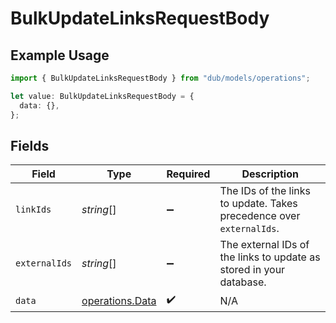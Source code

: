 # BulkUpdateLinksRequestBody

## Example Usage

```typescript
import { BulkUpdateLinksRequestBody } from "dub/models/operations";

let value: BulkUpdateLinksRequestBody = {
  data: {},
};
```

## Fields

| Field                                                                | Type                                                                 | Required                                                             | Description                                                          |
| -------------------------------------------------------------------- | -------------------------------------------------------------------- | -------------------------------------------------------------------- | -------------------------------------------------------------------- |
| `linkIds`                                                            | *string*[]                                                           | :heavy_minus_sign:                                                   | The IDs of the links to update. Takes precedence over `externalIds`. |
| `externalIds`                                                        | *string*[]                                                           | :heavy_minus_sign:                                                   | The external IDs of the links to update as stored in your database.  |
| `data`                                                               | [operations.Data](../../models/operations/data.md)                   | :heavy_check_mark:                                                   | N/A                                                                  |
